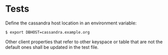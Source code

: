 # Tests

Define the cassandra host location in an environment variable:

```console
$ export DBHOST=cassandra.example.org
```

Other client properties that refer to other keyspace or table that are
not the default ones shall be updated in the test file.